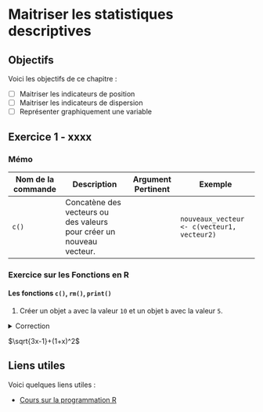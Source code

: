 # Maitriser les statistiques descriptives

## Objectifs
Voici les objectifs de ce chapitre :
- [ ] Maitriser les indicateurs de position
- [ ] Maitriser les indicateurs de dispersion
- [ ] Représenter graphiquement une variable

## Exercice 1 - xxxx

### Mémo
| Nom de la commande | Description | Argument Pertinent | Exemple |
|------------------|-------------|--------------------|---------|
| `c()` | Concatène des vecteurs ou des valeurs pour créer un nouveau vecteur. |  | `nouveaux_vecteur <- c(vecteur1, vecteur2)` |

### Exercice sur les Fonctions en R

#### Les fonctions `c()`,  `rm()`, `print()`

1. Créer un objet `a` avec la valeur `10` et un objet `b` avec la valeur `5`. 
<details>
<summary>Correction</summary>

```r
a <- 10
b <- 5
```
</details>

$\sqrt{3x-1}+(1+x)^2$

## Liens utiles

Voici quelques liens utiles :

- [Cours sur la programmation R](https://asardell.github.io/programmation-r/)
